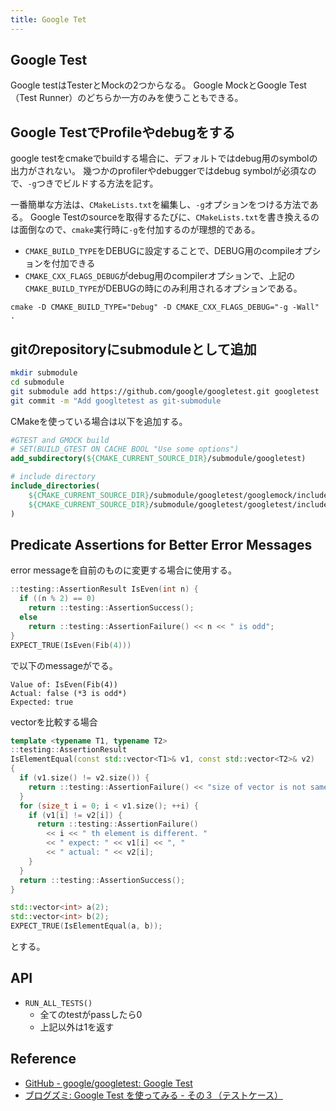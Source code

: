 ```yaml
---
title: Google Tet
---
```


## Google Test
Google testはTesterとMockの2つからなる。
Google MockとGoogle Test（Test Runner）のどちらか一方のみを使うこともできる。

## Google TestでProfileやdebugをする
google testをcmakeでbuildする場合に、デフォルトではdebug用のsymbolの出力がされない。
幾つかのprofilerやdebuggerではdebug symbolが必須なので、`-g`つきでビルドする方法を記す。

一番簡単な方法は、`CMakeLists.txt`を編集し、`-g`オプションをつける方法である。
Google Testのsourceを取得するたびに、`CMakeLists.txt`を書き換えるのは面倒なので、`cmake`実行時に`-g`を付加するのが理想的である。

* `CMAKE_BUILD_TYPE`をDEBUGに設定することで、DEBUG用のcompileオプションを付加できる
* `CMAKE_CXX_FLAGS_DEBUG`がdebug用のcompilerオプションで、上記の`CMAKE_BUILD_TYPE`がDEBUGの時にのみ利用されるオプションである。

```
cmake -D CMAKE_BUILD_TYPE="Debug" -D CMAKE_CXX_FLAGS_DEBUG="-g -Wall" .
```

## gitのrepositoryにsubmoduleとして追加

```sh
mkdir submodule
cd submodule
git submodule add https://github.com/google/googletest.git googletest
git commit -m "Add googltetest as git-submodule
```

CMakeを使っている場合は以下を追加する。

```cmake
#GTEST and GMOCK build
# SET(BUILD_GTEST ON CACHE BOOL "Use some options")
add_subdirectory(${CMAKE_CURRENT_SOURCE_DIR}/submodule/googletest)

# include directory
include_directories(
    ${CMAKE_CURRENT_SOURCE_DIR}/submodule/googletest/googlemock/include
    ${CMAKE_CURRENT_SOURCE_DIR}/submodule/googletest/googletest/include
)
```

## Predicate Assertions for Better Error Messages
error messageを自前のものに変更する場合に使用する。


```cpp
::testing::AssertionResult IsEven(int n) {
  if ((n % 2) == 0)
    return ::testing::AssertionSuccess();
  else
    return ::testing::AssertionFailure() << n << " is odd";
}
EXPECT_TRUE(IsEven(Fib(4)))
```

で以下のmessageがでる。

```
Value of: IsEven(Fib(4))
Actual: false (*3 is odd*)
Expected: true
```

vectorを比較する場合

```cpp
template <typename T1, typename T2>
::testing::AssertionResult
IsElementEqual(const std::vector<T1>& v1, const std::vector<T2>& v2)
{
  if (v1.size() != v2.size()) {
    return ::testing::AssertionFailure() << "size of vector is not same";
  }
  for (size_t i = 0; i < v1.size(); ++i) {
    if (v1[i] != v2[i]) {
      return ::testing::AssertionFailure()
        << i << " th element is different. "
        << " expect: " << v1[i] << ", "
        << " actual: " << v2[i];
    }
  }
  return ::testing::AssertionSuccess();
}

std::vector<int> a(2);
std::vector<int> b(2);
EXPECT_TRUE(IsElementEqual(a, b));
```

とする。


## API

* `RUN_ALL_TESTS()`
    * 全てのtestがpassしたら0
    * 上記以外は1を返す

## Reference
* [GitHub - google/googletest: Google Test](https://github.com/google/googletest)
* [ブログズミ: Google Test を使ってみる - その３（テストケース）](http://srz-zumix.blogspot.jp/2012/01/google-test.html)
